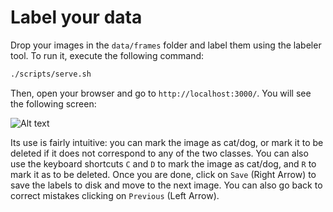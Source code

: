 # Label your data
Drop your images in the `data/frames` folder and label them using the labeler tool. To run it, execute the following command:
```bash
./scripts/serve.sh
```
Then, open your browser and go to `http://localhost:3000/`. You will see the following screen:

![Alt text](https://i.postimg.cc/xjLhHdM1/image.png)

Its use is fairly intuitive: you can mark the image as cat/dog, or mark it to be deleted if it does not correspond to any of the two classes. You can also use the keyboard shortcuts `C` and `D` to mark the image as cat/dog, and `R` to mark it as to be deleted. Once you are done, click on `Save` (Right Arrow) to save the labels to disk and move to the next image. You can also go back to correct mistakes clicking on `Previous` (Left Arrow).